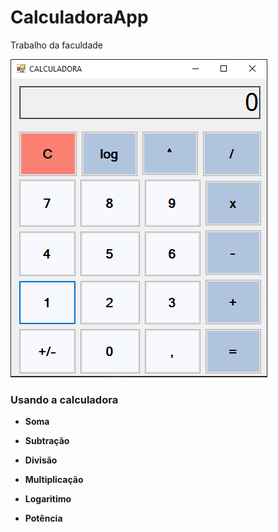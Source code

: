 # CalculadoraApp
Trabalho da faculdade

![Calculadora](calculadora.png)


### Usando a calculadora



- **Soma**


- **Subtração**


- **Divisão**


- **Multiplicação**


- **Logaritimo**


- **Potência**